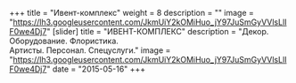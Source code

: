 +++
title = "Ивент-комплекс"
weight = 8
description = ""
image = "https://lh3.googleusercontent.com/JkmUiY2kOMiHuo_jY97JuSmGyVVlsLlIF0we4Dj7"
[slider]
  title = "ИВЕНТ-КОМПЛЕКС" 
  description = "Декор. Оборудование. Флористика. <br> Артисты. Персонал. Спецуслуги."
  image = "https://lh3.googleusercontent.com/JkmUiY2kOMiHuo_jY97JuSmGyVVlsLlIF0we4Dj7"
date = "2015-05-16"
+++
